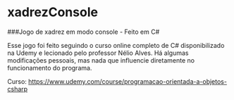 # xadrezConsole
###Jogo de xadrez em modo console - Feito em C#

Esse jogo foi feito seguindo o curso online completo de C# disponibilizado na Udemy e lecionado pelo professor Nélio Alves.
Há algumas modificações pessoais, mas nada que influencie diretamente no funcionamento do programa.

Curso: https://www.udemy.com/course/programacao-orientada-a-objetos-csharp
